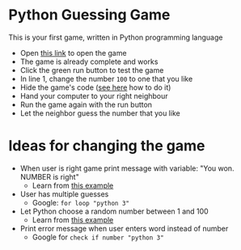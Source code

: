 # Python Guessing Game

This is your first game, written in Python programming language

- Open [this link](https://repl.it/languages/python3) to open the game
- The game is already complete and works
- Click the green run button to test the game
- In line 1, change the number `100` to one that you like
- Hide the game's code ([see here](https://gfycat.com/goodelaborateacaciarat) how to do it)
- Hand your computer to your right neighbour
- Run the game again with the run button
- Let the neighbor guess the number that you like
 
# Ideas for changing the game
- When user is right game print message with variable: "You won. NUMBER is right"
  - Learn from [this example](https://cito.github.io/blog/f-strings/)
- User has multiple guesses
  - Google: `for loop "python 3"`
- Let Python choose a random number between 1 and 100
  - Learn from [this example](https://pythonprogramminglanguage.com/randon-numbers/)
- Print error message when user enters word instead of number
  - Google for `check if number "python 3"`
